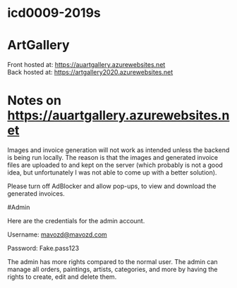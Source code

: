 # icd0009-2019s

# ArtGallery
Front hosted at: https://auartgallery.azurewebsites.net  
Back hosted at: https://artgallery2020.azurewebsites.net

# Notes on https://auartgallery.azurewebsites.net
Images and invoice generation will not work as intended unless the backend is being run locally.
The reason is that the images and  generated invoice files are uploaded to and kept
on the server (which probably is not a good idea, but unfortunately I was not able to
come up with a better solution).

Please turn off AdBlocker and allow pop-ups, to view and download the generated invoices.

#Admin 

Here are the credentials for the admin account.

Username: mavozd@mavozd.com

Password: Fake.pass123

The admin has more rights compared to the normal user. The admin can manage all orders, paintings, 
artists, categories, and more by having the rights to create, edit and delete them.




